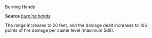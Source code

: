 Burning Hands

**Source** [_burning hands_](spells/burningHands.md#_burning-hands)

The range increases to 20 feet, and the damage dealt increases to 1d6 points of fire damage per caster level (maximum 5d6).

